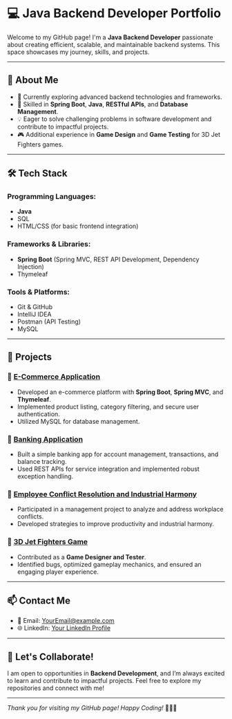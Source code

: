 # 💻 Java Backend Developer Portfolio

Welcome to my GitHub page! I'm a **Java Backend Developer** passionate about creating efficient, scalable, and maintainable backend systems. This space showcases my journey, skills, and projects.

---

## 🚀 About Me

- 🌱 Currently exploring advanced backend technologies and frameworks.
- 🔧 Skilled in **Spring Boot**, **Java**, **RESTful APIs**, and **Database Management**.
- 💡 Eager to solve challenging problems in software development and contribute to impactful projects.
- 🎮 Additional experience in **Game Design** and **Game Testing** for 3D Jet Fighters games.

---

## 🛠️ Tech Stack

### Programming Languages:
- **Java**
- SQL
- HTML/CSS (for basic frontend integration)

### Frameworks & Libraries:
- **Spring Boot** (Spring MVC, REST API Development, Dependency Injection)
- Thymeleaf

### Tools & Platforms:
- Git & GitHub
- IntelliJ IDEA
- Postman (API Testing)
- MySQL

---

## 📂 Projects

### 🔹 [E-Commerce Application](#)
- Developed an e-commerce platform with **Spring Boot**, **Spring MVC**, and **Thymeleaf**.
- Implemented product listing, category filtering, and secure user authentication.
- Utilized MySQL for database management.

### 🔹 [Banking Application](#)
- Built a simple banking app for account management, transactions, and balance tracking.
- Used REST APIs for service integration and implemented robust exception handling.

### 🔹 [Employee Conflict Resolution and Industrial Harmony](#)
- Participated in a management project to analyze and address workplace conflicts.
- Developed strategies to improve productivity and industrial harmony.

### 🔹 [3D Jet Fighters Game](#)
- Contributed as a **Game Designer and Tester**.
- Identified bugs, optimized gameplay mechanics, and ensured an engaging player experience.

---

## 📫 Contact Me

- 📧 Email: [YourEmail@example.com](mailto:YourEmail@example.com)
- 🌐 LinkedIn: [Your LinkedIn Profile](https://www.linkedin.com/)

---

## 🌟 Let's Collaborate!

I am open to opportunities in **Backend Development**, and I’m always excited to learn and contribute to impactful projects. Feel free to explore my repositories and connect with me!

---

*Thank you for visiting my GitHub page! Happy Coding!* 👨‍💻✨
